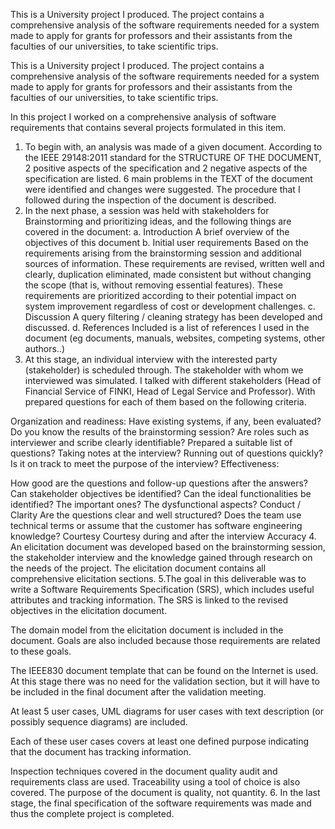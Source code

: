 This is a University project I produced. The project contains a comprehensive analysis of the software requirements needed for a system made to apply for grants for professors and their assistants from the faculties of our universities, to take scientific trips.

This is a University project I produced. The project contains a comprehensive analysis of the software requirements needed for a system made to apply for grants for professors and their assistants from the faculties of our universities, to take scientific trips.

In this project I worked on a comprehensive analysis of software requirements that contains several projects formulated in this item.
1. To begin with, an analysis was made of a given document. According to the IEEE 29148:2011 standard for the STRUCTURE OF THE DOCUMENT, 2 positive aspects of the specification and 2 negative aspects of the specification are listed.
6 main problems in the TEXT of the document were identified and changes were suggested.
The procedure that I followed during the inspection of the document is described.
2. In the next phase, a session was held with stakeholders for Brainstorming and prioritizing ideas, and the following things are covered in the document:
a. Introduction
A brief overview of the objectives of this document
b. Initial user requirements
Based on the requirements arising from the brainstorming session and additional sources of information. These requirements are revised, written well and clearly, duplication eliminated, made consistent but without changing the scope (that is, without removing essential features).
These requirements are prioritized according to their potential impact on system improvement regardless of cost or development challenges.
c. Discussion
A query filtering / cleaning strategy has been developed and discussed. 
d. References
Included is a list of references I used in the document (eg documents, manuals, websites, competing systems, other authors..)
3. At this stage, an individual interview with the interested party (stakeholder) is scheduled through. The stakeholder with whom we interviewed was simulated.
I talked with different stakeholders (Head of Financial Service of FINKI, Head of Legal Service and Professor). With prepared questions for each of them based on the following criteria.

Organization and readiness:
Have existing systems, if any, been evaluated?
Do you know the results of the brainstorming session?
Are roles such as interviewer and scribe clearly identifiable?
Prepared a suitable list of questions?
Taking notes at the interview?
Running out of questions quickly?
Is it on track to meet the purpose of the interview?
Effectiveness:

How good are the questions and follow-up questions after the answers?
Can stakeholder objectives be identified?
Can the ideal functionalities be identified? The important ones? The dysfunctional aspects?
Conduct / Clarity
Are the questions clear and well structured?
Does the team use technical terms or assume that the customer has software engineering knowledge?
Courtesy
Courtesy during and after the interview
Accuracy
4. An elicitation document was developed based on the brainstorming session, the stakeholder interview and the knowledge gained through research on the needs of the project. The elicitation document contains all comprehensive elicitation sections.
5.The goal in this deliverable was to write a Software Requirements Specification (SRS), which includes useful attributes and tracking information. The SRS is linked to the revised objectives in the elicitation document.

The domain model from the elicitation document is included in the document. Goals are also included because those requirements are related to these goals.

The IEEE830 document template that can be found on the Internet is used. At this stage there was no need for the validation section, but it will have to be included in the final document after the validation meeting.

At least 5 user cases,  UML diagrams for user cases with text description (or possibly sequence diagrams) are included.

Each of these user cases covers at least one defined purpose indicating that the document has tracking information.

Inspection techniques covered in the document quality audit and requirements class are used. Traceability using a tool of choice is also covered.
The purpose of the document is quality, not quantity.
6. In the last stage, the final specification of the software requirements was made and thus the complete project is completed.


